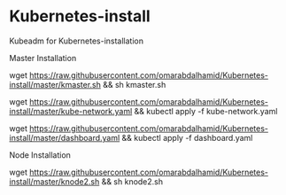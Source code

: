 # Kubernetes-install
Kubeadm for Kubernetes-installation

Master Installation

wget https://raw.githubusercontent.com/omarabdalhamid/Kubernetes-install/master/kmaster.sh  && sh kmaster.sh

wget https://raw.githubusercontent.com/omarabdalhamid/Kubernetes-install/master/kube-network.yaml && kubectl apply -f kube-network.yaml

wget https://raw.githubusercontent.com/omarabdalhamid/Kubernetes-install/master/dashboard.yaml  && kubectl apply -f dashboard.yaml


Node Installation

wget https://raw.githubusercontent.com/omarabdalhamid/Kubernetes-install/master/knode2.sh  && sh knode2.sh
